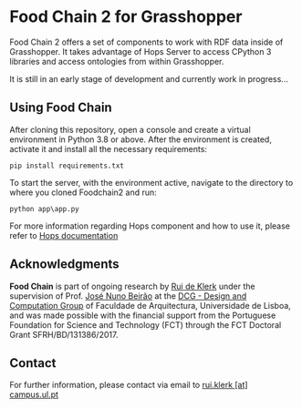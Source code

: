 # Food Chain 2 for Grasshopper

Food Chain 2 offers a set of components to work with RDF data inside of Grasshopper.
It takes advantage of Hops Server to access CPython 3 libraries and access ontologies from within Grasshopper.

It is still in an early stage of development and currently work in progress...

## Using Food Chain

After cloning this repository, open a console and create a virtual environment in Python 3.8 or above.
After the environment is created, activate it and install all the necessary requirements:
```
pip install requirements.txt 
```

To start the server, with the environment active, navigate to the directory to where you cloned Foodchain2 and run:
```
python app\app.py
```

For more information regarding Hops component and how to use it, please refer to [Hops documentation](https://developer.rhino3d.com/guides/compute/hops-component/)

## Acknowledgments

**Food Chain** is part of ongoing research by [Rui de Klerk](https://www.linkedin.com/in/rui-de-klerk/) under the supervision of Prof. [José Nuno Beirão](http://dcg.fa.utl.pt/authors/jose-beirao) at the [DCG - Design and Computation Group](http://dcg.fa.utl.pt/) of Faculdade de Arquitectura, Universidade de Lisboa, and was made possible with the financial support from the Portuguese Foundation for Science and Technology (FCT) through the FCT Doctoral Grant SFRH/BD/131386/2017.

## Contact

For further information, please contact via email to [rui.klerk \[at\] campus.ul.pt](mailto:rui.klerk@campus.ul.pt)